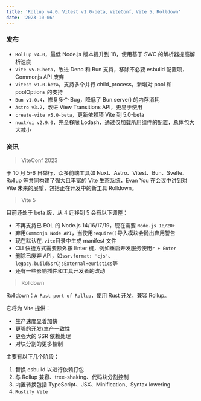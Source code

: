 ```yaml
---
title: 'Rollup v4.0、Vitest v1.0-beta、ViteConf、Vite 5、Rolldown'
date: '2023-10-06'
---
```


### 发布

- `Rollup v4.0`，最低 Node.js 版本提升到 18，使用基于 SWC 的解析器提高解析速度
- `Vite v5.0-beta`，改进 Deno 和 Bun 支持，移除不必要 esbuild 配置项，Commonjs API 废弃
- `Vitest v1.0-beta`，支持多个并行 child_process，新增对 pool 和 poolOptions 的支持
- `Bun v1.0.4`，修复多个 Bug，降低了 Bun.serve() 的内存消耗
- `Astro v3.2`，改进 View Transitions API，更易于使用
- `create-vite v5.0-beta`，更新依赖项 Vite 到 5.0-beta
- `nuxt/ui v2.9.0`，完全移除 Lodash，通过仅加载所用组件的配置，总体包大大减小

### 资讯

> ViteConf 2023

于 10 月 5-6 日举行，众多前端工具如 Nuxt、Astro、Vitest、Bun、Svelte、Rollup 等共同构建了强大且丰富的 Vite 生态系统，Evan You 在会议中讲到对 Vite 未来的展望，包括正在开发中的新工具 Rolldown。

> Vite 5

目前还处于 beta 版，从 4 迁移到 5 会有以下调整：

- 不再支持已 EOL 的 Node.js 14/16/17/19，现在需要 `Node.js 18/20+`
- 弃用`Commonjs Node API`，当使用`require()`导入模块会抛出弃用警告
- 现在默认在`.vite`目录中生成 manifest 文件
- CLI 快捷方式需要额外按 Enter 键，例如重启开发服务使用`r + Enter`
- 删除已废弃 API，如`ssr.format: 'cjs'`、`legacy.buildSsrCjsExternalHeuristics`等
- 还有一些影响插件和工具开发者的改动

> Rolldown

Rolldown：`A Rust port of Rollup`，使用 Rust 开发，兼容 Rollup。

它将为 Vite 提供：

- 生产速度显着加快
- 更强的开发/生产一致性
- 更强大的 SSR 依赖处理
- 对块分割的更多控制

主要有以下几个阶段：

1. 替换 esbuild 以进行依赖打包
2. 与 Rollup 兼容、tree-shaking、代码块分割控制
3. 内置转换包括 TypeScript、JSX、Minification、Syntax lowering
4. `Rustify Vite`
